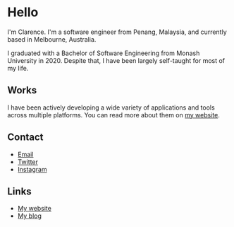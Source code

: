# Hello
I'm Clarence. I'm a software engineer from Penang, Malaysia, and currently based in Melbourne, Australia.

I graduated with a Bachelor of Software Engineering from Monash University in 2020. Despite that, I have been largely self-taught for most of my life.

## Works
I have been actively developing a wide variety of applications and tools across multiple platforms. You can read more about them on [my website](https://csiew.github.io/projects.html).

## Contact
- [Email](emailto:clarence.siew@gmail.com)
- [Twitter](https://twitter.com/clarence_siew)
- [Instagram](https://instagram.com/clarence_siew)

## Links
- [My website](https://csiew.github.io/)
- [My blog](https://csiew.github.io/blog)
